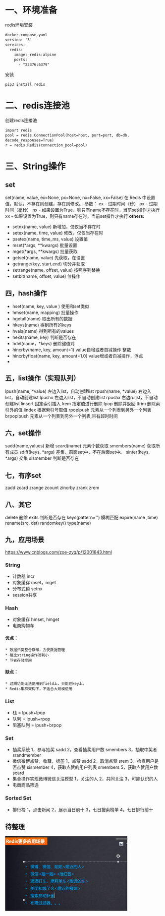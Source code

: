 # 一、环境准备
redis环境安装
```
docker-compose.yaml
version: '3'
services:
  redis:
    image: redis:alpine
    ports:
      - "22376:6379"
```
安装
```包
pip3 install redis
```
# 二、redis连接池
创建redis连接池
```
import redis
pool = redis.ConnectionPool(host=host, port=port, db=db, decode_responses=True)
r = redis.Redis(connection_pool=pool)
```

# 三、String操作

## set
set(name, value, ex=None, px=None, nx=False, xx=False)
在 Redis 中设置值，默认，不存在则创建，存在则修改。
参数：
    ex - 过期时间（秒）
    px - 过期时间（毫秒）
    nx - 如果设置为True，则只有name不存在时，当前set操作才执行
    xx - 如果设置为True，则只有name存在时，当前set操作才执行
**others:**
* setnx(name, value)
    新增加，仅仅当不存在时
* setex(name, time, value)
    修改，仅仅当存在时
* psetex(name, time_ms, value)
    设置值  
* mset(*args, **kwargs)
    批量设置
* mget(*args, **kwargs)
    批量获取
* getset(name, value)
    先获取，在设置
* getrange(key, start,end)
    切分并获取
* setrange(name, offset, value)
    按照序列替换
* setbit(name, offset, value)
    位操作
## 四，hash操作

* hset(name, key, value )  使用和set类似
* hmset(name, mapping)  批量操作
* hgetall(name) 取出所有的数据
* hkeys(name) 得到所有的keys
* hvals(name) 得到所有的values
* hexits(name, key) 判断是否存在
* hdel(name，*keys) 删除键值对
* hincrby(name, key, amount=1) value自增或者自减操作 整数
* hincrbyfloat(name, key, amount=1.0)   value增或者自减操作，浮点
* 
## 五，list操作（实现队列）
lpush(name, *value) 左边入list，自动创建list
rpush(name, *value) 右边入list，自动创建list
lpushx                  左边入list，不自动创建list
rpushx                  右边rulist，不自动创建list
linsert                  固定索引插入
lrem                    指定值进行删除
lpop                    删除并返回
ltrim                   删除索引外的值
lindex                  根据索引号取值
rpoplpush            元素从一个列表到另外一个列表
brpoplpush          元素从一个列表到另外一个列表,带有超时时间

## 六，set操作
sadd(name,values) 新增
scard(name)         元素个数获取
smembers(name)  获取所有成员
sdiff(keys, *args)   差集，前面set中，不在后面set中。
sinter(keys, *args)  交集
sismember       判断是否存在

## 七，有序set
zadd
zcard
zrange
zcount
zincrby
zrank
zrem

## 八、其它
delete  删除
exits    判断是否存在
keys(pattern='')   模糊匹配
expire(name ,time)
rename(src, dst)
randomkey()
type(name)


## 九，应用场景
https://www.cnblogs.com/zoe-zyq/p/12001843.html
### String

* 计数器      incr
* 对象缓存   mset，mget
* 分布式锁    setnx
* session共享   

### Hash

* 对象缓存 hmset, hmget
* 电商购物车

#### 优点：
    * 数据归类整合存储，方便数据管理
    * 相比string操作消耗小
    * 节省存储空间
#### 缺点：
    * 过期功能无法使用到field上，只能在key上。
    * Redis集群架构下，不适合大规模使用

### List
* 栈 = lpush+lpop
* 队列 = lpush+rpop
* 阻塞队列 = lpush+brpop

### Set
* 抽奖系统
    1，参与抽奖      sadd
    2，查看抽奖用户数   smembers
    3，抽取中奖者   srandmember
* 微信微博点赞，收藏，标签
    1，点赞            sadd
    2，取消点赞       srem
    3，检查用户是否点赞  sismember
    4，获取点赞的用户列表 smembers
    5，获取点赞用户数   scard
 * 集合操作实现微博微信关注模型
    1，关注的人
    2，共同关注
    3，可能认识的人
 * 电商商品筛选
### Sorted Set
* 排行榜
    1，点击新闻
    2，展示当日前十
    3，七日搜索榜单
    4，七日排行前十
 
 ## 待整理
![avatar](/images/Redis_other_usages.png)






    

